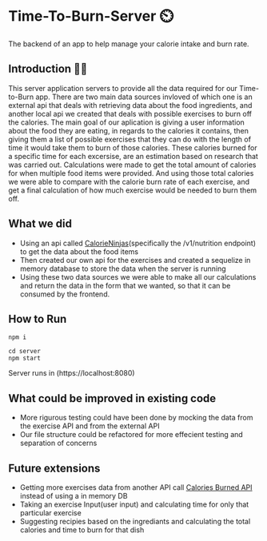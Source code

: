# Time-To-Burn-Server ⏲️

The backend of an app to help manage your calorie intake and burn rate.

## Introduction 🧑‍⚖️

This server application servers to provide all the data required for our Time-to-Burn app.
There are two main data sources invloved of which one is an external api that deals with retrieving data about the food ingredients,
and another local api we created that deals with possible exercises to burn off the calories.
The main goal of our aplication is giving a user information about the food they are eating, in regards to the calories it contains,
then giving them a list of possible exercises that they can do with the length of time it would take them to burn of those calories.
These calories burned for a specific time for each excersise, are an estimation based on research that was carried out.
Calculations were made to get the total amount of calories for when multiple food items were provided.
And using those total calories we were able to compare with the calorie burn rate of each exercise,
and get a final calculation of how much exercise would be needed to burn them off.

## What we did

- Using an api called [ CalorieNinjas](https://calorieninjas.com/api)(specifically the /v1/nutrition endpoint) to get the data about the food items
- Then created our own api for the exercises and created a sequelize in memory database to store the data when the server is running
- Using these two data sources we were able to make all our calculations and return the data in the form that we wanted, so that it can be consumed by the frontend.

## How to Run

```
npm i
```

```
cd server
npm start
```

Server runs in (https://localhost:8080)

## What could be improved in existing code

- More rigurous testing could have been done by mocking the data from the exercise API and from the external API
- Our file structure could be refactored for more effecient testing and separation of concerns

## Future extensions

- Getting more exercises data from another API call [Calories Burned API](https://api-ninjas.com/api/caloriesburned) instead of using a in memory DB
- Taking an exercise Input(user input) and calculating time for only that particular exercise
- Suggesting recipies based on the ingrediants and calculating the total calories and time to burn for that dish
